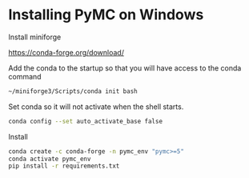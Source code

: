 # Installing PyMC on Windows

Install miniforge

https://conda-forge.org/download/

Add the conda to the startup so that you will have access to the conda command

```bash
~/miniforge3/Scripts/conda init bash
```

Set conda so it will not activate when the shell starts.

```bash
conda config --set auto_activate_base false
```

Install 

```bash
conda create -c conda-forge -n pymc_env "pymc>=5"
conda activate pymc_env
pip install -r requirements.txt
```

